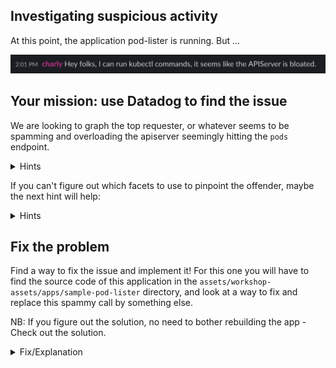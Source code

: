 ## Investigating suspicious activity

At this point, the application pod-lister is running. But ...

![Screenshot of Kubernetes Dashboard](./assets/apiserver_spam.png)

## Your mission: use Datadog to find the issue

We are looking to graph the top requester, or whatever seems to
be spamming and overloading the apiserver seemingly hitting the `pods` endpoint.

<details>
<summary>Hints</summary>
The [Kubernetes audit logs](https://app.datadoghq.com/logs/analytics?agg_m=&agg_q=%40usr.name&agg_t=count&analyticsOptions=%5B%22bars%22%5D&cols=core_host%2Ccore_service&index=main&live=true&messageDisplay=expanded-md&panel=%22%22&query=source%3Akubernetes.audit+%40usr.name%3A%22system%3Aserviceaccount%3Adefault%3Apod-lister%22&stream_sort=desc) that we added earlier can be helpful to audit
whoever is making calls to the apiserver. You can use facets to filter on a specific resources, URI or requester.<br/><br/>
</details>

If you can't figure out which facets to use to pinpoint the offender, maybe the next hint will help:
<details>
<summary>Hints</summary>
Try to edit the logs query to specifically look at the calls made by the pod lister:

`index:main source:kubernetes.audit @usr.name:"system:serviceaccount:default:pod-lister"`{{copy}}

Then click on "Analytics" in the logs view to display the log query as a metric.<br/><br/>
</details>

## Fix the problem

Find a way to fix the issue and implement it! For this one you will have to find
the source code of this application in the `assets/workshop-assets/apps/sample-pod-lister` directory, and look at
a way to fix and replace this spammy call by something else.

NB: If you figure out the solution, no need to bother rebuilding the app - Check out the solution.

<details>
<summary>Fix/Explanation</summary>
You can find in the application source code that it's listing pods with 2
methods: the first one is using a `List` request in a loop every second and the
other one is using a Kubernetes informer (a watch) which is only getting updates
whenever a pod is modified in Kubernetes, rather than requesting the list of all
pods all the time.<br/><br/>

In the source code this behavior is toggled by an env variable `USE_WATCH`, so
try to patch that in your `pod-lister` deployment and watch for the difference
in throughput to the apiserver.<br/><br/>

We included a sample patch as a solution:<br/><br/>
`kubectl patch deployment pod-lister --patch="$(cat assets/workshop-assets/apps/fixes/pod-lister-fix.yaml)"`{{execute}}
</details>
